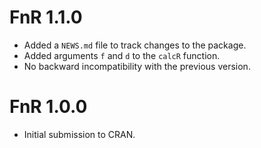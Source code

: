 # FnR 1.1.0

- Added a `NEWS.md` file to track changes to the package.
- Added arguments `f` and `d` to the `calcR` function.
- No backward incompatibility with the previous version.

# FnR 1.0.0

- Initial submission to CRAN.
